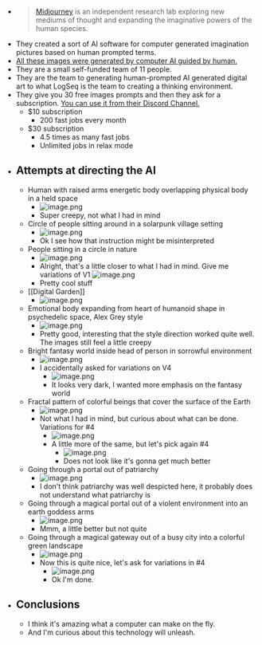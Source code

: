 - > [Midjourney](https://midjourney.com/) is an independent research lab exploring new mediums of 
  thought and expanding the imaginative powers of the human species.
- They created a sort of AI software for computer generated imagination pictures based on human prompted terms.
- [All these images were generated by computer AI guided by human.](https://www.midjourney.com/showcase/)
- They are a small self-funded team of 11 people.
- They are the team to generating human-prompted AI generated digital art to what LogSeq is the team to creating a thinking environment.
- They give you 30 free images prompts and then they ask for a subscription. [You can use it from their Discord Channel.](https://discord.com/invite/midjourney)
	- $10 subscription
		- 200 fast jobs every month
	- $30 subscription
		- 4.5 times as many fast jobs
		- Unlimited jobs in relax mode
- ## Attempts at directing the AI
	- Human with raised arms energetic body overlapping physical body in a held space
		- ![image.png](../assets/image_1666248231256_0.png)
		- Super creepy, not what I had in mind
	- Circle of people sitting around in a solarpunk village setting
		- ![image.png](../assets/image_1666248304218_0.png)
		- Ok I see how that instruction might be misinterpreted
	- People sitting in a circle in nature
		- ![image.png](../assets/image_1666248329453_0.png)
		- Alright, that's a little closer to what I had in mind. Give me variations of V1
		  ![image.png](../assets/image_1666248386907_0.png)
		- Pretty cool stuff
	- [[Digital Garden]]
		- ![image.png](../assets/image_1666248407686_0.png)
	- Emotional body expanding from heart of humanoid shape in psychedelic space, Alex Grey style
		- ![image.png](../assets/image_1666248166160_0.png)
		- Pretty good, interesting that the style direction worked quite well. The images still feel a little creepy
	- Bright fantasy world inside head of person in sorrowful environment
		- ![image.png](../assets/image_1666248481504_0.png)
		- I accidentally asked for variations on V4
			- ![image.png](../assets/image_1666248508432_0.png)
			- It looks very dark, I wanted more emphasis on the fantasy world
	- Fractal pattern of colorful beings that cover the surface of the Earth
		- ![image.png](../assets/image_1666248583406_0.png)
		- Not what I had in mind, but curious about what can be done. Variations for \#4
			- ![image.png](../assets/image_1666248637351_0.png)
			- A little more of the same, but let's pick again \#4
				- ![image.png](../assets/image_1666248660295_0.png)
				- Does not look like it's gonna get much better
	- Going through a portal out of patriarchy
		- ![image.png](../assets/image_1666248979178_0.png)
		- I don't think patriarchy was well despicted here, it probably does not understand what patriarchy is
	- Going through a magical portal out of a violent environment into an earth goddess arms
		- ![image.png](../assets/image_1666249038329_0.png)
		- Mmm, a little better but not quite
	- Going through a magical gateway out of a busy city into a colorful green landscape
		- ![image.png](../assets/image_1666249179180_0.png)
		- Now this is quite nice, let's ask for variations in \#4
			- ![image.png](../assets/image_1666249230495_0.png)
			- Ok I'm done.
- ## Conclusions
	- I think it's amazing what a computer can make on the fly.
	- And I'm curious about this technology will unleash.
